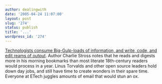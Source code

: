 ```yaml
---
author: dealingwith
date: '2005-04-24 11:07:00'
layout: post
slug: '274'
status: publish
title: '...'
wordpress_id: '274'
---
```


[Technologists consume Big-Gulp-loads of information, and write, code, and
edit reams of output][1]. Author Charlie Stross notes that he reads and
digests more in his morning bookmarks than most literate 18th-century readers
would process in a year. Linus Torvalds and other open source leaders hold
down day jobs, and still have time to create wonders in their spare time.
Everyone at ETech juggles amounts of email that would stun an ox.

   [1]: http://conferences.oreillynet.com/cs/et2004/view/e_sess/4802

